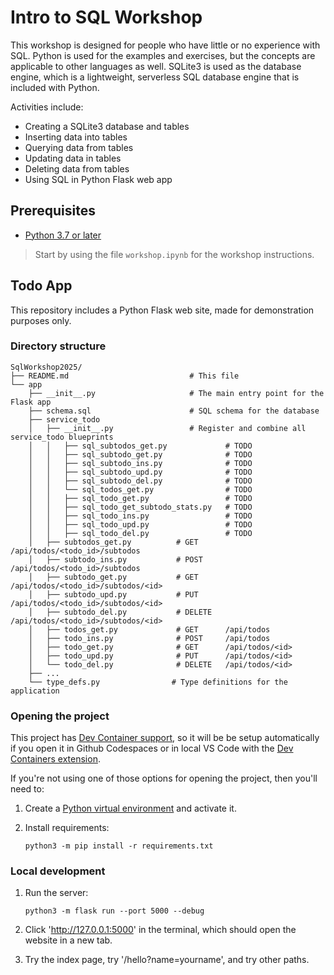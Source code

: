 # Intro to SQL Workshop

This workshop is designed for people who have little or no experience with SQL.  Python is used for the examples and exercises, but the concepts are applicable to other languages as well. SQLite3 is used as the database engine, which is a lightweight, serverless SQL database engine that is included with Python.

Activities include:

- Creating a SQLite3 database and tables
- Inserting data into tables
- Querying data from tables
- Updating data in tables
- Deleting data from tables
- Using SQL in Python Flask web app

## Prerequisites

- [Python 3.7 or later](https://www.python.org/downloads/)

> Start by using the file `workshop.ipynb` for the workshop instructions.

## Todo App

This repository includes a Python Flask web site, made for demonstration purposes only.

### Directory structure

```plain
SqlWorkshop2025/
├── README.md                           # This file
└── app
    ├── __init__.py                     # The main entry point for the Flask app
    ├── schema.sql                      # SQL schema for the database
    ├── service_todo
    │   ├── __init__.py                 # Register and combine all service_todo blueprints
    │   │   ├── sql_subtodos_get.py             # TODO
    │   │   ├── sql_subtodo_get.py              # TODO
    │   │   ├── sql_subtodo_ins.py              # TODO
    │   │   ├── sql_subtodo_upd.py              # TODO
    │   │   ├── sql_subtodo_del.py              # TODO
    │   │   └── sql_todos_get.py                # TODO
    │   │   ├── sql_todo_get.py                 # TODO
    │   │   ├── sql_todo_get_subtodo_stats.py   # TODO
    │   │   ├── sql_todo_ins.py                 # TODO
    │   │   ├── sql_todo_upd.py                 # TODO
    │   │   ├── sql_todo_del.py                 # TODO
    │   ├── subtodos_get.py          # GET      /api/todos/<todo_id>/subtodos
    │   ├── subtodo_ins.py           # POST     /api/todos/<todo_id>/subtodos
    │   ├── subtodo_get.py           # GET      /api/todos/<todo_id>/subtodos/<id>
    │   ├── subtodo_upd.py           # PUT      /api/todos/<todo_id>/subtodos/<id>
    │   ├── subtodo_del.py           # DELETE   /api/todos/<todo_id>/subtodos/<id>
    │   ├── todos_get.py             # GET      /api/todos
    │   ├── todo_ins.py              # POST     /api/todos
    │   ├── todo_get.py              # GET      /api/todos/<id>
    │   ├── todo_upd.py              # PUT      /api/todos/<id>
    │   └── todo_del.py              # DELETE   /api/todos/<id>
    ├── ...
    └── type_defs.py                # Type definitions for the application
```

### Opening the project

This project has [Dev Container support](https://code.visualstudio.com/docs/devcontainers/containers), so it will be be setup automatically if you open it in Github Codespaces or in local VS Code with the [Dev Containers extension](https://marketplace.visualstudio.com/items?itemName=ms-vscode-remote.remote-containers).

If you're not using one of those options for opening the project, then you'll need to:

1. Create a [Python virtual environment](https://docs.python.org/3/tutorial/venv.html#creating-virtual-environments) and activate it.

2. Install requirements:

    ```shell
    python3 -m pip install -r requirements.txt
    ```

### Local development

1. Run the server:

    ```console
    python3 -m flask run --port 5000 --debug
    ```

2. Click '<http://127.0.0.1:5000>' in the terminal, which should open the website in a new tab.
3. Try the index page, try '/hello?name=yourname', and try other paths.
